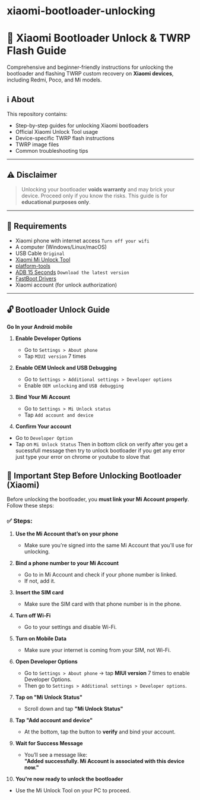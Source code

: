 # xiaomi-bootloader-unlocking

# 🚀 Xiaomi Bootloader Unlock & TWRP Flash Guide

Comprehensive and beginner-friendly instructions for unlocking the bootloader and flashing TWRP custom recovery on **Xiaomi devices**, including Redmi, Poco, and Mi models.

## ℹ️ About

This repository contains:
- Step-by-step guides for unlocking Xiaomi bootloaders
- Official Xiaomi Unlock Tool usage
- Device-specific TWRP flash instructions
- TWRP image files
- Common troubleshooting tips

---

## ⚠️ Disclaimer

> Unlocking your bootloader **voids warranty** and may brick your device. Proceed only if you know the risks. This guide is for **educational purposes only**.

---

## 🧰 Requirements 

- Xiaomi phone with internet access `Turn off your wifi`
- A computer (Windows/Linux/macOS)
- USB Cable `Original`
- [Xiaomi Mi Unlock Tool](https://xdaforums.com/attachments/miflash_unlock_en_7-6-727-43-zip.6097046/)
- [platform-tools](https://gofile.io/d/eGVJcQ)
- [ADB 15 Seconds](https://androidmtk.com/download-15-seconds-adb-installer) `Download the latest version`
- [FastBoot Drivers](https://gofile.io/d/55czhL) 
- Xiaomi account (for unlock authorization)

---

## 🔓 Bootloader Unlock Guide
**Go In your Android mobile**
1. **Enable Developer Options**
   - Go to `Settings > About phone`
   - Tap `MIUI version` 7 times

2. **Enable OEM Unlock and USB Debugging**
   - Go to `Settings > Additional settings > Developer options`
   - Enable `OEM unlocking` and `USB debugging`

3. **Bind Your Mi Account**
   - Go to `Settings > Mi Unlock status`
   - Tap `Add account and device`

4. **Confirm Your account**
- Go to `Developer Option`
- Tap on `Mi Unlock Status` Then in bottom click on verify after you get a sucessfull message then try to unlock bootloader if you get any error just type your error on chrome or youtube to slove that

## 🔐 Important Step Before Unlocking Bootloader (Xiaomi)

Before unlocking the bootloader, you **must link your Mi Account properly**. Follow these steps:

### ✅ Steps:

1. **Use the Mi Account that’s on your phone**  
   - Make sure you're signed into the same Mi Account that you'll use for unlocking.

2. **Bind a phone number to your Mi Account**  
   - Go to in Mi Account and check if your phone number is linked.
   - If not, add it.

3. **Insert the SIM card**  
   - Make sure the SIM card with that phone number is in the phone.

4. **Turn off Wi-Fi**  
   - Go to your settings and disable Wi-Fi.

5. **Turn on Mobile Data**  
   - Make sure your internet is coming from your SIM, not Wi-Fi.

6. **Open Developer Options**  
   - Go to `Settings > About phone` → tap **MIUI version** 7 times to enable Developer Options.
   - Then go to `Settings > Additional settings > Developer options`.

7. **Tap on "Mi Unlock Status"**  
   - Scroll down and tap **"Mi Unlock Status"**

8. **Tap "Add account and device"**  
   - At the bottom, tap the button to **verify** and bind your account.

9. **Wait for Success Message**  
   - You’ll see a message like:  
     **"Added successfully. Mi Account is associated with this device now."**

10. **You're now ready to unlock the bootloader**  
   - Use the Mi Unlock Tool on your PC to proceed.
